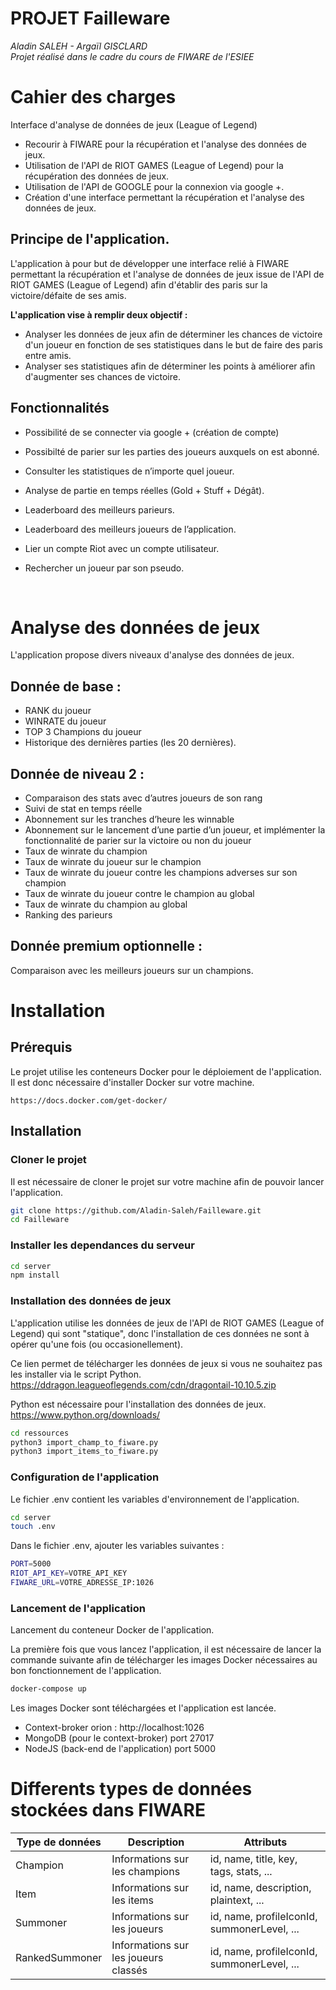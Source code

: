 # **PROJET Failleware**
*Aladin SALEH - Argaïl GISCLARD*  
*Projet réalisé dans le cadre du cours de FIWARE de l'ESIEE*  


# **Cahier des charges**
Interface d'analyse de données de jeux (League of Legend)

* Recourir à FIWARE pour la récupération et l'analyse des données de jeux.
* Utilisation de l'API de RIOT GAMES (League of Legend) pour la récupération des données de jeux.
* Utilisation de l'API de GOOGLE pour la connexion via google +.
* Création d'une interface permettant la récupération et l'analyse des données de jeux.


## **Principe de l'application.**

L'application à pour but de développer une interface relié à FIWARE permettant la récupération et l'analyse de données de jeux issue de l'API de RIOT GAMES (League of Legend) afin d'établir des paris sur la victoire/défaite de ses amis.  

**L'application vise à remplir deux objectif :**  
- Analyser les données de jeux afin de déterminer les chances de victoire d'un joueur en fonction de ses statistiques dans le but de faire des paris entre amis.
- Analyser ses statistiques afin de déterminer les points à améliorer afin d'augmenter ses chances de victoire.

## **Fonctionnalités**
 
* Possibilité de se connecter via google + (création de compte)  

* Possibilté de parier sur les parties des joueurs auxquels on est abonné. 
* Consulter les statistiques de n’importe quel joueur. 

* Analyse de partie en temps réelles (Gold + Stuff + Dégât). 

* Leaderboard des meilleurs parieurs. 

* Leaderboard des meilleurs joueurs de l’application. 

* Lier un compte Riot avec un compte utilisateur. 

* Rechercher un joueur par son pseudo.


<br>

# **Analyse des données de jeux**

L'application propose divers niveaux d'analyse des données de jeux.

## **Donnée de base :**
* RANK du joueur
* WINRATE du joueur
* TOP 3 Champions du joueur
* Historique des dernières parties (les 20 dernières).

## **Donnée de niveau 2 :**
* Comparaison des stats avec d’autres joueurs de son rang
* Suivi de stat en temps réelle
* Abonnement sur les tranches d’heure les winnable
* Abonnement sur le lancement d’une partie d’un joueur, et implémenter la fonctionnalité de parier sur la victoire ou non du joueur
* Taux de winrate du champion 
* Taux de winrate du joueur sur le champion
* Taux de winrate du joueur contre les champions adverses sur son champion 
* Taux de winrate du joueur contre le champion au global  
* Taux de winrate du champion au global
* Ranking des parieurs

## **Donnée premium optionnelle :**
Comparaison avec les meilleurs joueurs sur un champions.



# Installation

## **Prérequis**

Le projet utilise les conteneurs Docker pour le déploiement de l'application.
Il est donc nécessaire d'installer Docker sur votre machine.

```
https://docs.docker.com/get-docker/
```

## **Installation**

### **Cloner le projet**
Il est nécessaire de cloner le projet sur votre machine afin de pouvoir lancer l'application.
```bash
git clone https://github.com/Aladin-Saleh/Failleware.git
cd Failleware
```

### **Installer les dependances du serveur**
```bash
cd server
npm install
```

### **Installation des données de jeux**
L'application utilise les données de jeux de l'API de RIOT GAMES (League of Legend) qui sont "statique", donc l'installation de ces données ne sont à opérer qu'une fois (ou occasionellement).  

Ce lien permet de télécharger les données de jeux si vous ne souhaitez pas les installer via le script Python.
https://ddragon.leagueoflegends.com/cdn/dragontail-10.10.5.zip

Python est nécessaire pour l'installation des données de jeux.
https://www.python.org/downloads/  


```bash	
cd ressources
python3 import_champ_to_fiware.py
python3 import_items_to_fiware.py
```


### **Configuration de l'application**
Le fichier .env contient les variables d'environnement de l'application.

```bash
cd server
touch .env
```
Dans le fichier .env, ajouter les variables suivantes :
```bash
PORT=5000
RIOT_API_KEY=VOTRE_API_KEY
FIWARE_URL=VOTRE_ADRESSE_IP:1026
```

### **Lancement de l'application**
Lancement du conteneur Docker de l'application.

La première fois que vous lancez l'application, il est nécessaire de lancer la commande suivante afin de télécharger les images Docker nécessaires au bon fonctionnement de l'application.

```bash
docker-compose up
```
Les images Docker sont téléchargées et l'application est lancée.

* Context-broker orion : http://localhost:1026
* MongoDB (pour le context-broker) port 27017
* NodeJS (back-end de l'application) port 5000



# **Differents types de données stockées dans FIWARE**

<!-- Tableau -->
| Type de données | Description | Attributs |
| --- | --- | --- |
| Champion | Informations sur les champions | id, name, title, key, tags, stats, ... |
| Item | Informations sur les items | id, name, description, plaintext, ... |
| Summoner | Informations sur les joueurs | id, name, profileIconId, summonerLevel, ... |
| RankedSummoner | Informations sur les joueurs classés | id, name, profileIconId, summonerLevel, ... |